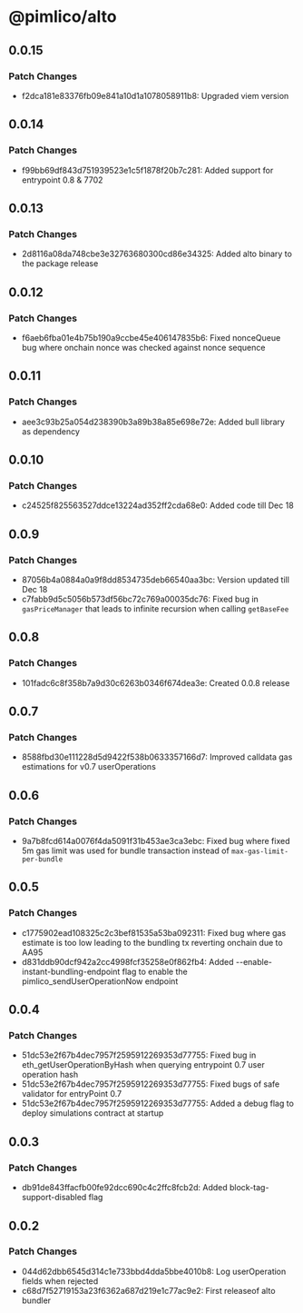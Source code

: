# @pimlico/alto

## 0.0.15

### Patch Changes

- f2dca181e83376fb09e841a10d1a1078058911b8: Upgraded viem version

## 0.0.14

### Patch Changes

- f99bb69df843d751939523e1c5f1878f20b7c281: Added support for entrypoint 0.8 & 7702

## 0.0.13

### Patch Changes

- 2d8116a08da748cbe3e32763680300cd86e34325: Added alto binary to the package release

## 0.0.12

### Patch Changes

- f6aeb6fba01e4b75b190a9ccbe45e406147835b6: Fixed nonceQueue bug where onchain nonce was checked against nonce sequence

## 0.0.11

### Patch Changes

- aee3c93b25a054d238390b3a89b38a85e698e72e: Added bull library as dependency

## 0.0.10

### Patch Changes

- c24525f825563527ddce13224ad352ff2cda68e0: Added code till Dec 18

## 0.0.9

### Patch Changes

- 87056b4a0884a0a9f8dd8534735deb66540aa3bc: Version updated till Dec 18
- c7fabb9d5c5056b573df56bc72c769a00035dc76: Fixed bug in `gasPriceManager` that leads to infinite recursion when calling `getBaseFee`

## 0.0.8

### Patch Changes

- 101fadc6c8f358b7a9d30c6263b0346f674dea3e: Created 0.0.8 release

## 0.0.7

### Patch Changes

- 8588fbd30e111228d5d9422f538b0633357166d7: Improved calldata gas estimations for v0.7 userOperations

## 0.0.6

### Patch Changes

- 9a7b8fcd614a0076f4da5091f31b453ae3ca3ebc: Fixed bug where fixed 5m gas limit was used for bundle transaction instead of `max-gas-limit-per-bundle`

## 0.0.5

### Patch Changes

- c1775902ead108325c2c3bef81535a53ba092311: Fixed bug where gas estimate is too low leading to the bundling tx reverting onchain due to AA95
- d831ddb90dcf942a2cc4998fcf35258e0f862fb4: Added --enable-instant-bundling-endpoint flag to enable the pimlico_sendUserOperationNow endpoint

## 0.0.4

### Patch Changes

- 51dc53e2f67b4dec7957f2595912269353d77755: Fixed bug in eth_getUserOperationByHash when querying entrypoint 0.7 user operation hash
- 51dc53e2f67b4dec7957f2595912269353d77755: Fixed bugs of safe validator for entryPoint 0.7
- 51dc53e2f67b4dec7957f2595912269353d77755: Added a debug flag to deploy simulations contract at startup

## 0.0.3

### Patch Changes

- db91de843ffacfb00fe92dcc690c4c2ffc8fcb2d: Added block-tag-support-disabled flag

## 0.0.2

### Patch Changes

- 044d62dbb6545d314c1e733bbd4dda5bbe4010b8: Log userOperation fields when rejected
- c68d7f52719153a23f6362a687d219e1c77ac9e2: First releaseof alto bundler

